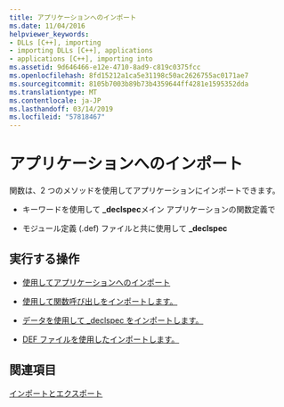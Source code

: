 ```yaml
---
title: アプリケーションへのインポート
ms.date: 11/04/2016
helpviewer_keywords:
- DLLs [C++], importing
- importing DLLs [C++], applications
- applications [C++], importing into
ms.assetid: 9d646466-e12e-4710-8ad9-c819c0375fcc
ms.openlocfilehash: 8fd15212a1ca5e31198c50ac2626755ac0171ae7
ms.sourcegitcommit: 8105b7003b89b73b4359644ff4281e1595352dda
ms.translationtype: MT
ms.contentlocale: ja-JP
ms.lasthandoff: 03/14/2019
ms.locfileid: "57818467"
---
```

# <a name="importing-into-an-application"></a>アプリケーションへのインポート

関数は、2 つのメソッドを使用してアプリケーションにインポートできます。

- キーワードを使用して **_declspec**メイン アプリケーションの関数定義で

- モジュール定義 (.def) ファイルと共に使用して **_declspec**

## <a name="what-do-you-want-to-do"></a>実行する操作

- [使用してアプリケーションへのインポート](importing-into-an-application-using-declspec-dllimport.md)

- [使用して関数呼び出しをインポートします。](importing-function-calls-using-declspec-dllimport.md)

- [データを使用して _declspec をインポートします。](importing-data-using-declspec-dllimport.md)

- [DEF ファイルを使用したインポートします。](importing-using-def-files.md)

## <a name="see-also"></a>関連項目

[インポートとエクスポート](importing-and-exporting.md)
